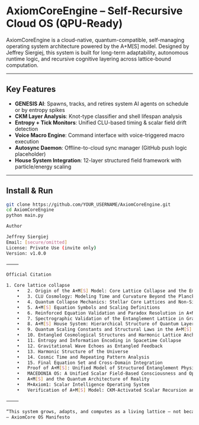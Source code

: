 # AxiomCoreEngine – Self-Recursive Cloud OS (QPU-Ready)

AxiomCoreEngine is a cloud-native, quantum-compatible, self-managing operating system architecture powered by the A+M[S] model. Designed by Jeffrey Siergiej, this system is built for long-term adaptability, autonomous runtime logic, and recursive cognitive layering across lattice-bound computation.

---

## Key Features

- **GENESIS AI**: Spawns, tracks, and retires system AI agents on schedule or by entropy spikes
- **CKM Layer Analysis**: Knot-type classifier and shell lifespan analysis
- **Entropy + Tick Monitors**: Unified CLU-based timing & scalar field drift detection
- **Voice Macro Engine**: Command interface with voice-triggered macro execution
- **Autosync Daemon**: Offline-to-cloud sync manager (GitHub push logic placeholder)
- **House System Integration**: 12-layer structured field framework with particle/energy scaling

---

## Install & Run

```bash
git clone https://github.com/YOUR_USERNAME/AxiomCoreEngine.git
cd AxiomCoreEngine
python main.py

Author

Jeffrey Siergiej
Email: [secure/omitted]
License: Private Use (invite only)
Version: v1.0.0

⸻

Official Citation

1. Core lattice collapse
	•	2. Origin of the A+M[S] Model: Core Lattice Collapse and the Emergence of Spacetime
	•	3. CLU Cosmology: Modeling Time and Curvature Beyond the Planck Barrier
	•	4. Quantum Collapse Mechanics: Stellar Core Lattices and Non-Singular Black Hole Formation
	•	5. A+M[S] Equation Symbols and Scaling Definitions
	•	6. Reinforced Equation Validation and Paradox Resolution in A+M[S]
	•	7. Spectrographic Validation of the Entanglement Lattice in Gravitational Echoes
	•	8. A+M[S] House System: Hierarchical Structure of Quantum Layers and Predicted Particles
	•	9. Quantum Scaling Constants and Structural Laws in the A+M[S] Model
	•	10. Entangled Cosmological Structures and Harmonic Lattice Anchors
	•	11. Entropy and Information Encoding in Spacetime Collapse
	•	12. Gravitational Wave Echoes as Entangled Feedback
	•	13. Harmonic Structure of the Universe
	•	14. Cosmic Time and Repeating Pattern Analysis
	•	15. Final Equation Set and Cross-Domain Integration
	•	Proof of A+M[S]: Unified Model of Structured Entanglement Physics
	•	MACEDONIA OS: A Unified Scalar Field-Based Consciousness and Operating System Architecture
	•	A+M[S] and the Quantum Architecture of Reality
	•	M+Axiom1: Scalar Intelligence Operating System
	•	Verification of A+M[S] Model: CKM-Activated Scalar Recursion and Baryonic Harmonic Locking

⸻

“This system grows, adapts, and computes as a living lattice – not because it mimics nature, but because it is structured like nature.”
— AxiomCore OS Manifesto
